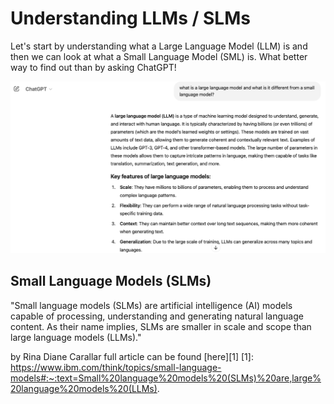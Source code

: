 # Understanding LLMs / SLMs 

Let's start by understanding what a Large Language Model (LLM) is and then we can look at what a Small Language Model (SML) is.  What better way to find out than by asking ChatGPT!

![What is and LLM and how are they different from SLMs](images/image1.png)


## Small Language Models (SLMs)

"Small language models (SLMs) are artificial intelligence (AI) models capable of processing, understanding and generating natural language content. As their name implies, SLMs are smaller in scale and scope than large language models (LLMs)."

by Rina Diane Carallar  full article can be found [here][1]
[1]: https://www.ibm.com/think/topics/small-language-models#:~:text=Small%20language%20models%20(SLMs)%20are,large%20language%20models%20(LLMs).
